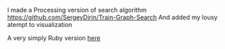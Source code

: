 I made a Processing version of search algorithm https://github.com/SergeyDirin/Train-Graph-Search﻿
And added my lousy atempt to visualization

A very simply Ruby version [here](https://github.com/jwood74/BFS_kevin_bacon)
